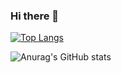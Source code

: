### Hi there 👋

[![Top Langs](https://github-readme-stats.vercel.app/api/top-langs/?username=wisejansel-star&layout=compact)](https://github.com/anuraghazra/github-readme-stats)

![Anurag's GitHub stats](https://github-readme-stats.vercel.app/api?username=wisejansel-star&show_icons=true&theme=synthwave&count_private=true)







